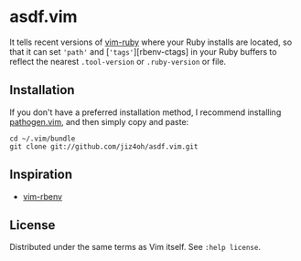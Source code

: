 # asdf.vim

It tells recent versions of [vim-ruby][] where your Ruby
installs are located, so that it can set `'path'` and [`'tags'`][rbenv-ctags]
in your Ruby buffers to reflect the nearest `.tool-version` or `.ruby-version` or file.

[vim-ruby]: https://github.com/vim-ruby/vim-ruby

## Installation

If you don't have a preferred installation method, I recommend
installing [pathogen.vim](https://github.com/tpope/vim-pathogen), and
then simply copy and paste:

    cd ~/.vim/bundle
    git clone git://github.com/jiz4oh/asdf.vim.git

## Inspiration

- [vim-rbenv](https://github.com/tpope/vim-rbenv)

## License

Distributed under the same terms as Vim itself.
See `:help license`.

